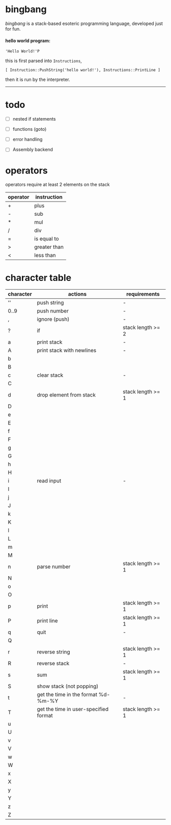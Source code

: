 # bingbang

*bingbang* is a stack-based esoteric programming language, developed just for fun.

#### hello world program:

```
'Hello World!'P
```

this is first parsed into `Instructions`,

```
[ Instruction::PushString('hello world!'), Instructions::PrintLine ]
```

then it is run by the interpreter.

---

# todo

- [ ] nested if statements
- [ ] functions (goto)
- [ ] error handling
- [ ] Assembly backend


# operators

operators require at least 2 elements on the stack

| operator | instruction  |
| -------- | ------------ |
| +        | plus         |
| -        | sub          |
| *        | mul          |
| /        | div          |
| =        | is equal to  |
| >        | greater than |
| <        | less than    |

# character table

| character | actions                               | requirements      |
| --------- | ------------------------------------- | ----------------- |
| ''        | push string                           | -                 |
| 0..9      | push number                           | -                 |
| ,         | ignore (push)                         | -                 |
| ?         | if                                    | stack length >= 2 |
| a         | print stack                           | -                 |
| A         | print stack with newlines             | -                 |
| b         |                                       |                   |
| B         |                                       |                   |
| c         | clear stack                           | -                 |
| C         |                                       |                   |
| d         | drop element from stack               | stack length >= 1 |
| D         |                                       |                   |
| e         |                                       |                   |
| E         |                                       |                   |
| f         |                                       |                   |
| F         |                                       |                   |
| g         |                                       |                   |
| G         |                                       |                   |
| h         |                                       |                   |
| H         |                                       |                   |
| i         | read input                            | -                 |
| I         |                                       |                   |
| j         |                                       |                   |
| J         |                                       |                   |
| k         |                                       |                   |
| K         |                                       |                   |
| l         |                                       |                   |
| L         |                                       |                   |
| m         |                                       |                   |
| M         |                                       |                   |
| n         | parse number                          | stack length >= 1 |
| N         |                                       |                   |
| o         |                                       |                   |
| O         |                                       |                   |
| p         | print                                 | stack length >= 1 |
| P         | print line                            | stack length >= 1 |
| q         | quit                                  | -                 |
| Q         |                                       |                   |
| r         | reverse string                        | stack length >= 1 |
| R         | reverse stack                         | -                 |
| s         | sum                                   | stack length >= 1 |
| S         | show stack (not popping)              |                   |
| t         | get the time in the format %d-%m-%Y   | -                 |
| T         | get the time in user-specified format | stack length >= 1 |
| u         |                                       |                   |
| U         |                                       |                   |
| v         |                                       |                   |
| V         |                                       |                   |
| w         |                                       |                   |
| W         |                                       |                   |
| x         |                                       |                   |
| X         |                                       |                   |
| y         |                                       |                   |
| Y         |                                       |                   |
| z         |                                       |                   |
| Z         |                                       |                   |
